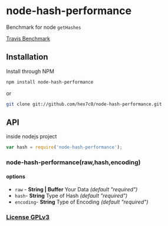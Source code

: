 # node-hash-performance

Benchmark for node `getHashes`

[Travis Benchmark](https://travis-ci.org/hex7c0/hash-performance/)

## Installation

Install through NPM

```bash
npm install node-hash-performance
```
or
```bash
git clone git://github.com/hex7c0/node-hash-performance.git
```

## API

inside nodejs project
```js
var hash = require('node-hash-performance');
```

### node-hash-performance(raw,hash,encoding)

#### options

 - `raw` - **String | Buffer** Your Data *(default "required")*
 - `hash`- **String** Type of Hash *(default "required")*
 - `encoding`- **String** Type of Encoding *(default "required")*

### [License GPLv3](http://opensource.org/licenses/GPL-3.0)
